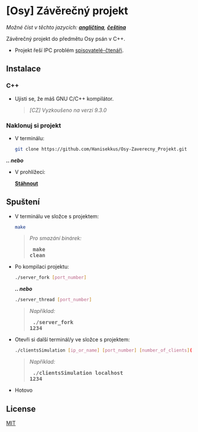 # [Osy] Závěrečný projekt

*Možné číst v těchto jazycích: [**angličtina**](https://github.com/Hanisekkus/Osy-Zaverecny_Projekt), [**čeština**](https://github.com/Hanisekkus/Osy-Zaverecny_Projekt/blob/master/README.cz.md)*

Závěrečný projekt do předmětu Osy psán v C++.
  
* Projekt řeší IPC problém [spisovatelé-čtenáři](https://cs.qwe.wiki/wiki/Readers%E2%80%93writers_problem).

## Instalace

### C++
* Ujisti se, že máš GNU C/C++ kompilátor.
 
  > *[CZ] Vyzkoušeno na verzi 9.3.0*  

### Naklonuj si projekt
* V terminálu:

   ```bash
   git clone https://github.com/Hanisekkus/Osy-Zaverecny_Projekt.git
   ```

**_.. nebo_** 
* V prohlížeci:

   [**Stáhnout**](https://github.com/Hanisekkus/Osy-Zaverecny_Projekt/archive/master.zip)

## Spuštení

* V terminálu ve složce s projektem:

   ```bash
   make
   ```
   
   > *Pro smazání binárek:*
   > **<pre>  make clean</pre>**
   
* Po kompilaci projektu:

  ```bash
  ./server_fork [port_number]
  ```
  **_.. nebo_** 
   ```bash
  ./server_thread [port_number]
  ```
  
  >*Například:*
  >**<pre> ./server_fork 1234</pre>**
  
  
* Otevři si další terminál/y ve složce s projektem:

  ```bash
  ./clientsSimulation [ip_or_name] [port_number] [number_of_clients](volitelné/optional)
  ```
  
  >*Například:*
  >**<pre>  ./clientsSimulation localhost 1234</pre>**

* Hotovo

## License
[MIT](https://choosealicense.com/licenses/mit/)
